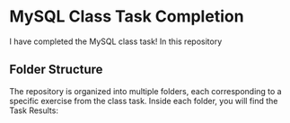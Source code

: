 # MySQL Class Task Completion

I have completed the MySQL class task! In this repository

## Folder Structure

The repository is organized into multiple folders, each corresponding to a specific exercise from the class task. Inside each folder, you will find the Task Results:
